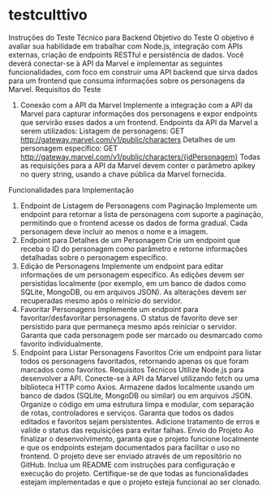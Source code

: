 # testculttivo

Instruções do Teste Técnico para Backend
Objetivo do Teste
O objetivo é avaliar sua habilidade em trabalhar com Node.js, integração com APIs externas, criação de endpoints RESTful e persistência de dados. Você deverá conectar-se à API da Marvel e implementar as seguintes funcionalidades, com foco em construir uma API backend que sirva dados para um frontend que consuma informações sobre os personagens da Marvel.
Requisitos do Teste
1. Conexão com a API da Marvel
Implemente a integração com a API da Marvel para capturar informações dos personagens e expor endpoints que servirão esses dados a um frontend.
Endpoints da API da Marvel a serem utilizados:
Listagem de personagens: GET http://gateway.marvel.com/v1/public/characters
Detalhes de um personagem específico: GET http://gateway.marvel.com/v1/public/characters/{idPersonagem}
Todas as requisições para a API da Marvel devem conter o parâmetro apikey no query string, usando a chave pública da Marvel fornecida.
 
Funcionalidades para Implementação
1. Endpoint de Listagem de Personagens com Paginação
Implemente um endpoint para retornar a lista de personagens com suporte a paginação, permitindo que o frontend acesse os dados de forma gradual.
Cada personagem deve incluir ao menos o nome e a imagem.
2. Endpoint para Detalhes de um Personagem
Crie um endpoint que receba o ID do personagem como parâmetro e retorne informações detalhadas sobre o personagem específico.
3. Edição de Personagens
Implemente um endpoint para editar informações de um personagem específico. As edições devem ser persistidas localmente (por exemplo, em um banco de dados como SQLite, MongoDB, ou em arquivos JSON).
As alterações devem ser recuperadas mesmo após o reinício do servidor.
4. Favoritar Personagens
Implemente um endpoint para favoritar/desfavoritar personagens. O status de favorito deve ser persistido para que permaneça mesmo após reiniciar o servidor.
Garanta que cada personagem pode ser marcado ou desmarcado como favorito individualmente.
5. Endpoint para Listar Personagens Favoritos
Crie um endpoint para listar todos os personagens favoritados, retornando apenas os que foram marcados como favoritos.
Requisitos Técnicos
Utilize Node.js para desenvolver a API.
Conecte-se à API da Marvel utilizando fetch ou uma biblioteca HTTP como Axios.
Armazene dados localmente usando um banco de dados (SQLite, MongoDB ou similar) ou em arquivos JSON.
Organize o código em uma estrutura limpa e modular, com separação de rotas, controladores e serviços.
Garanta que todos os dados editados e favoritos sejam persistentes.
Adicione tratamento de erros e valide o status das requisições para evitar falhas.
Envio do Projeto
Ao finalizar o desenvolvimento, garanta que o projeto funcione localmente e que os endpoints estejam documentados para facilitar o uso no frontend. O projeto deve ser enviado através de um repositório no GitHub. Inclua um README com instruções para configuração e execução do projeto.
Certifique-se de que todas as funcionalidades estejam implementadas e que o projeto esteja funcional ao ser clonado.